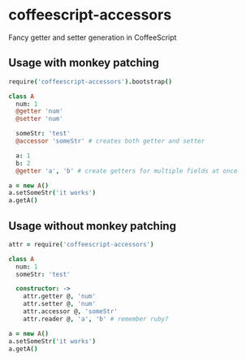 # coffeescript-accessors
Fancy getter and setter generation in CoffeeScript

## Usage with monkey patching
```coffeescript
require('coffeescript-accessors').bootstrap()

class A
  num: 1
  @getter 'num'
  @setter 'num'

  someStr: 'test'
  @accessor 'someStr' # creates both getter and setter

  a: 1
  b: 2
  @getter 'a', 'b' # create getters for multiple fields at once

a = new A()
a.setSomeStr('it works')
a.getA()
```

## Usage without monkey patching
```coffeescript
attr = require('coffeescript-accessors')

class A
  num: 1
  someStr: 'test'

  constructor: ->
    attr.getter @, 'num'
    attr.setter @, 'num'
    attr.accessor @, 'someStr'
    attr.reader @, 'a', 'b' # remember ruby?

a = new A()
a.setSomeStr('it works')
a.getA()
```
